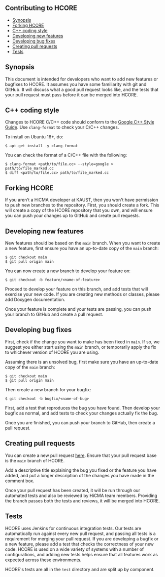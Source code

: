 Contributing to HCORE
--------------------------------------------------------------------------------

- [Synopsis](#synopsis)
- [Forking HCORE](#forking-hcore)
- [C++ coding style](#c-coding-style)
- [Developing new features](#developing-new-features)
- [Developing bug fixes](#developing-bug-fixes)
- [Creating pull requests](#creating-pull-requests)
- [Tests](#tests)

Synopsis
--------------------------------------------------------------------------------

This document is intended for developers who want to add new features or
bugfixes to HCORE. It assumes you have some familiarity with git and GitHub. It
will discuss what a good pull request looks like, and the tests that your
pull request must pass before it can be merged into HCORE.

C++ coding style
--------------------------------------------------------------------------------

Changes to HCORE C/C++ code should conform to the
[Google C++ Style Guide](https://google.github.io/styleguide/cppguide.html).
Use `clang-format` to check your C/C++ changes.

To install on Ubuntu 16+, do:

    $ apt-get install -y clang-format

You can check the format of a C/C++ file with the following:

    $ clang-format <path/to/file.cc> --style=google > path/to/file_marked.cc
    $ diff <path/to/file.cc> path/to/file_marked.cc

Forking HCORE
--------------------------------------------------------------------------------

If you aren't a HiCMA developer at KAUST, then you won't have permission to push
new branches to the repository. First, you should create a fork. This will
create a copy of the HCORE repository that you own, and will ensure you can push
your changes up to GitHub and create pull requests.

Developing new features
--------------------------------------------------------------------------------

New features should be based on the `main` branch. When you want to create a
new feature, first ensure you have an up-to-date copy of the `main` branch:

    $ git checkout main
    $ git pull origin main

You can now create a new branch to develop your feature on:

    $ git checkout -b feature/<name-of-feature>

Proceed to develop your feature on this branch, and add tests that will exercise
your new code. If you are creating new methods or classes, please add Doxygen
documentation.

Once your feature is complete and your tests are passing, you can push your
branch to GitHub and create a pull request.

Developing bug fixes
--------------------------------------------------------------------------------

First, check if the change you want to make has been fixed in `main`. If so,
we suggest you either start using the `main` branch, or temporarily apply the
fix to whichever version of HCORE you are using.

Assuming there is an unsolved bug, first make sure you have an up-to-date copy
of the `main` branch:

    $ git checkout main
    $ git pull origin main

Then create a new branch for your bugfix:

    $ git checkout -b bugfix/<name-of-bug>

First, add a test that reproduces the bug you have found. Then develop your
bugfix as normal, and add tests to check your changes actually fix the bug.

Once you are finished, you can push your branch to GitHub, then create a pull
request.

Creating pull requests
--------------------------------------------------------------------------------

You can create a new pull request
[here](https://github.com/ecrc/hcore/pulls).
Ensure that your pull request base is the `main` branch of HCORE.

Add a descriptive title explaining the bug you fixed or the feature you have
added, and put a longer description of the changes you have made in the comment
box.

Once your pull request has been created, it will be run through our automated
tests and also be reviewed by HiCMA team members. Providing the branch passes
both the tests and reviews, it will be merged into HCORE.

Tests
--------------------------------------------------------------------------------

HCORE uses Jenkins for continuous integration tests. Our tests are automatically
run against every new pull request, and passing all tests is a requirement for
merging your pull request. If you are developing a bugfix or a new feature,
please add a test that checks the correctness of your new code. HCORE is used on
a wide variety of systems with a number of configurations, and adding new tests
helps ensure that all features work as expected across these environments.

HCORE's tests are all in the `test` directory and are split up by component.
